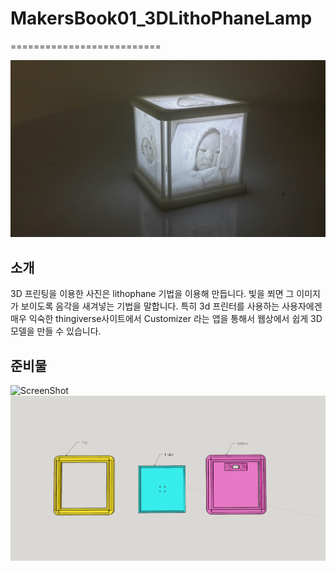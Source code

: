 # MakersBook01_3DLithoPhaneLamp
==========================

![ScreenShot](https://raw.githubusercontent.com/makezonefablab/MakersBook01_3DLithoPhaneLamp/master/img/main.jpg)  


소개
--------------
3D 프린팅을 이용한 사진은 lithophane 기법을 이용해 만듭니다. 빛을 쬐면 그 이미지가 보이도록 음각을 새겨넣는 기법을 말합니다. 특히 3d 프린터를 사용하는 사용자에겐 매우 익숙한 thingiverse사이트에서 Customizer 라는 앱을 통해서 웹상에서 쉽게 3D 모델을 만들 수 있습니다.

준비물
--------------
![ScreenShot](https://raw.githubusercontent.com/makezonefablab/MakersBook01_3DLithoPhaneLamp/master/img/materials.jpg)
![ScreenShot](https://raw.githubusercontent.com/makezonefablab/MakersBook01_3DLithoPhaneLamp/master/img/3Dmodels.png)



